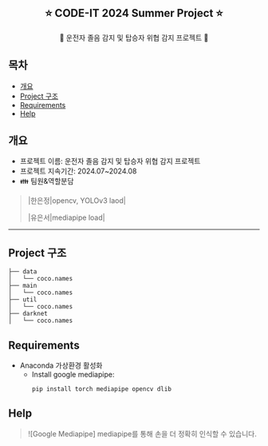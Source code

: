 <div align="center">
<h2> ⭐ CODE-IT 2024 Summer Project ⭐</h2>
🚨 운전자 졸음 감지 및 탑승자 위협 감지 프로젝트 🚗
</div>

## 목차
  - [개요](#개요) 
  - [Project 구조](#Project-구조)
  - [Requirements](#Requirements)
  - [Help](#Help)

## 개요
- 프로젝트 이름: 운전자 졸음 감지 및 탑승자 위협 감지 프로젝트
- 프로젝트 지속기간: 2024.07~2024.08
- 👪 팀원&역할분담
>   |한은정|opencv, YOLOv3 laod|
>
>  |유은서|mediapipe load|

***

## Project 구조

```
├── data
│   └── coco.names
├── main
│   └── coco.names
├── util
│   └── coco.names
├── darknet
│   └── coco.names

```

## Requirements
* Anaconda 가상환경 활성화
  * Install google mediapipe:
    ```shell
    pip install torch mediapipe opencv dlib
    ```

## Help

>![Google Mediapipe]
>mediapipe를 통해 손을 더 정확히 인식할 수 있습니다.
>
